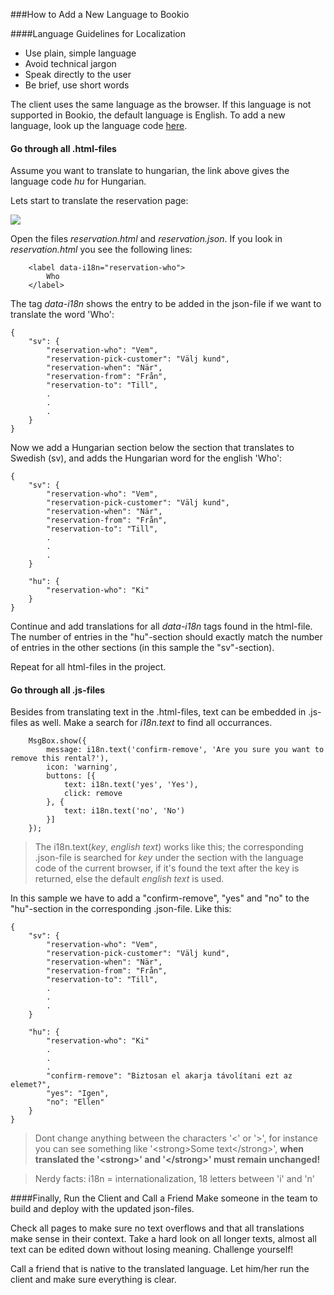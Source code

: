 ###How to Add a New Language to Bookio

####Language Guidelines for Localization
* Use plain, simple language
* Avoid technical jargon
* Speak directly to the user
* Be brief, use short words

The client uses the same language as the browser. If this language is not supported in Bookio, the default language is English. To add a new language, look up the language code <a href="http://www.metamodpro.com/browser-language-codes">here</a>.

<h4>Go through all .html-files</h4>
Assume you want to translate to hungarian, the link above gives the language code <i>hu</i> for Hungarian.

Lets start to translate the reservation page:

<img src="https://f.cloud.github.com/assets/4263707/1900821/67af8332-7c59-11e3-852a-15555ff3ee93.png"/>

Open the files <i>reservation.html</i> and <i>reservation.json</i>. If you look in <i>reservation.html</i> you see the following lines:

```
	<label data-i18n="reservation-who">
	    Who
	</label>
```

The tag <i>data-i18n</i> shows the entry to be added in the json-file if we want to translate the word 'Who':

```
{
	"sv": {
		"reservation-who": "Vem",
		"reservation-pick-customer": "Välj kund",
		"reservation-when": "När",
		"reservation-from": "Från",
		"reservation-to": "Till",
		.
		.
		.
	}	
}
```

Now we add a Hungarian section below the section that translates to Swedish (sv), and adds the Hungarian word for the english 'Who':

```
{
	"sv": {
		"reservation-who": "Vem",
		"reservation-pick-customer": "Välj kund",
		"reservation-when": "När",
		"reservation-from": "Från",
		"reservation-to": "Till",
		.
		.
		.
	}	
	
	"hu": {
		"reservation-who": "Ki"	
	}
}
```

Continue and add translations for all <i>data-i18n</i> tags found in the html-file. The number of entries in the "hu"-section should exactly match the number of entries in the other sections (in this sample the "sv"-section).

Repeat for all html-files in the project.

<h4>Go through all .js-files</h4>
Besides from translating text in the .html-files, text can be embedded in .js-files as well. Make a search for <i>i18n.text</i> to find all occurrances.

```
	MsgBox.show({
		message: i18n.text('confirm-remove', 'Are you sure you want to remove this rental?'),
		icon: 'warning',
		buttons: [{
			text: i18n.text('yes', 'Yes'),
			click: remove
		}, {
			text: i18n.text('no', 'No')
		}]
	});
```

>The i18n.text(<i>key</i>, <i>english text</i>) works like this; the corresponding .json-file is searched for <i>key</i> under the section with the language code of the current browser, if it's found the text after the key is returned, else the default <i>english text</i> is used.

In this sample we have to add a "confirm-remove", "yes" and "no" to the "hu"-section in the corresponding .json-file. Like this:

```
{
	"sv": {
		"reservation-who": "Vem",
		"reservation-pick-customer": "Välj kund",
		"reservation-when": "När",
		"reservation-from": "Från",
		"reservation-to": "Till",
		.
		.
		.
	}	
	
	"hu": {
		"reservation-who": "Ki"
		.
		.
		.
		"confirm-remove": "Biztosan el akarja távolítani ezt az elemet?",
		"yes": "Igen",
		"no": "Ellen"
	}
}
```

>Dont change anything between the characters '<' or '>', for instance you can see something like '&lt;strong>Some text&lt;/strong>', <strong>when translated the '&lt;strong>' and '&lt;/strong>' must remain unchanged!</strong>

>Nerdy facts: i18n = internationalization, 18 letters between 'i' and 'n'

####Finally, Run the Client and Call a Friend
Make someone in the team to build and deploy with the updated json-files.

Check all pages to make sure no text overflows and that all translations make sense in their context. Take a hard look on all longer texts, almost all text can be edited down without losing meaning. Challenge yourself!

Call a friend that is native to the translated language. Let him/her run the client and make sure everything is clear.
